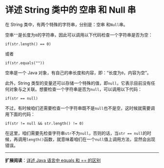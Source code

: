 # 详述 String 类中的 空串 和 Null 串

在 String 类中，有两个特殊的字符串，分别是：空串 和`Null`串。

空串`""`是长度为`0`的字符串，因此可以调用以下代码检查一个字符串是否为空：

```
if(str.length() == 0)
```
或者

```
if(str.equals(""))
```
空串是一个 Java 对象，有自己的串长度和内容，即：“长度为`0`，内容为空”。

此外，String 类型的变量还可以存储一个特殊的值，即`null`，它表示目前没有任何对象与之关联。想要检查一个字符串是否为`null`，可以调用以下代码：

```
if(str == null)
```
不过，有时候咱们还需要检查一个字符串既不是`null`也不是空，这时候就需要调用下面的代码：

```
if(str != null && str.length() != 0)
```

在这里，咱们需要先检查字符串`str`不为`null`，否则的话，当`str == null`的时候，再调用`length()`函数，就意味着咱们在一个`null`值上调用方法，显然会出现错误。 


----------


**扩展阅读**：[详述 Java 语言中 equals 和 == 的区别](https://github.com/guobinhit/cg-blog/blob/master/articles-of-blog/java-something/equals-hd.md)



